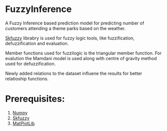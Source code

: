 # FuzzyInference
A Fuzzy Inference based prediction model for predicting number of customers attending a theme parks based on the weather.

[Skfuzzy](https://pythonhosted.org/scikit-fuzzy/) librabry is used for fuzzy logic tools, like fuzzification, defuzzification and evaluation. 

Member functions used for fuzzilogic is the triangular member function. 
For evalution the Mamdani model is used along with centre of gravity method used for defuzzification. 

Newly added relations to the dataset influene the results for better relatioship functions. 

# Prerequisites:

1. [Numpy](https://numpy.org)
2. [Skfuzzy](https://pythonhosted.org/scikit-fuzzy/)
3. [MatPlotLib](https://matplotlib.org)

